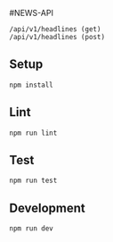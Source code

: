 #NEWS-API

```
/api/v1/headlines (get)
/api/v1/headlines (post)
```

## Setup

```
npm install
```

## Lint

```
npm run lint
```

## Test

```
npm run test
```

## Development

```
npm run dev
```
